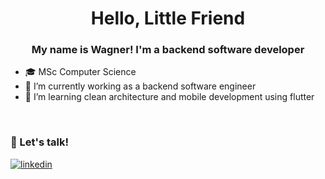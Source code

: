 # <div align="center"> Hello, Little Friend </div>

### <div align="center"> My name is Wagner! I'm a backend software developer </div>  

- 🎓 MSc Computer Science
- 🔭 I’m currently working as a backend software engineer
- 🌱 I’m learning clean architecture and mobile development using flutter

</br>

### 💬 Let's talk!

<div align="left">
<a href="https://www.linkedin.com/in/marqueswsm/" target="_blank">
  <img src=https://img.shields.io/badge/linkedin-%231E77B5.svg?&style=for-the-badge&logo=linkedin&logoColor=white alt=linkedin style="margin-bottom: 5px;" />
</a>
</div>  
